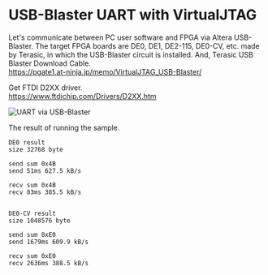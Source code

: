 # USB-Blaster UART with VirtualJTAG

Let's communicate between PC user software and FPGA via Altera USB-Blaster.
The target FPGA boards are DE0, DE1, DE2-115, DE0-CV, etc. made by Terasic, in which the USB-Blaster circuit is installed. And, Terasic USB Blaster Download Cable.  
https://pgate1.at-ninja.jp/memo/VirtualJTAG_USB-Blaster/

Get FTDI D2XX driver.  
https://www.ftdichip.com/Drivers/D2XX.htm

![UART via USB-Blaster](https://pgate1.at-ninja.jp/memo/VirtualJTAG_USB-Blaster/usbjtag_e.png)

The result of running the sample.  
```
DE0 result
size 32768 byte

send sum 0x4B
send 51ms 627.5 kB/s

recv sum 0x4B
recv 83ms 385.5 kB/s


DE0-CV result
size 1048576 byte

send sum 0xE0
send 1679ms 609.9 kB/s

recv sum 0xE0
recv 2636ms 388.5 kB/s
```
